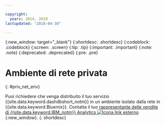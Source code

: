 ```yaml
---

copyright:
  years: 2014, 2019
lastupdated: "2018-04-30"

---
```


<!-- Attribute definitions --> 
{:new_window: target="_blank"}
{:shortdesc: .shortdesc}
{:codeblock: .codeblock}
{:screen: .screen}
{:tip: .tip}
{:important: .important}
{:note: .note}
{:deprecated: .deprecated}
{:pre: .pre}

# Ambiente di rete privata
{: #priv_net_env}

Puoi richiedere che venga distribuito il tuo servizio {{site.data.keyword.dashdbshort_notm}} in un ambiente isolato dalla rete in {{site.data.keyword.Bluemix}}. Contatta il tuo [rappresentante delle vendite di {{site.data.keyword.IBM_notm}} Analytics ![Icona link esterno](../../icons/launch-glyph.svg "Icona link esterno")](https://www.ibm.com/connect/ibm/us/en/?lnk=fcw){:new_window}.
{: shortdesc}
